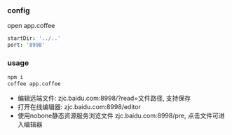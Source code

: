 ### config
open app.coffee
```coffee
startDir: '../..'
port: '8998'
```

### usage

```bash
npm i
coffee app.coffee
```

- 编辑远端文件: zjc.baidu.com:8998/?read=文件路径, 支持保存
- 打开在线编辑器: zjc.baidu.com:8998/editor
- 使用nobone静态资源服务浏览文件 zjc.baidu.com:8998/pre, 点击文件可进入编辑器